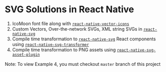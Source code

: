 # SVG Solutions in React Native

1. IcoMoon font file along with [`react-native-vector-icons`](https://github.com/oblador/react-native-vector-icons)
2. Custom Vectors, Over-the-network SVGs, XML string SVGs in [`react-native-svg`](https://github.com/react-native-community/react-native-svg)
3. Compile time transformation to [`react-native-svg`](https://github.com/react-native-community/react-native-svg) React components using [`react-native-svg-transformer`](https://github.com/kristerkari/react-native-svg-transformer)
4. Compile time transformation to PNG assets using [`react-native-svg-asset-plugin`](https://github.com/aeirola/react-native-svg-asset-plugin)

Note: To view Example 4, you must checkout `master` branch of this project
